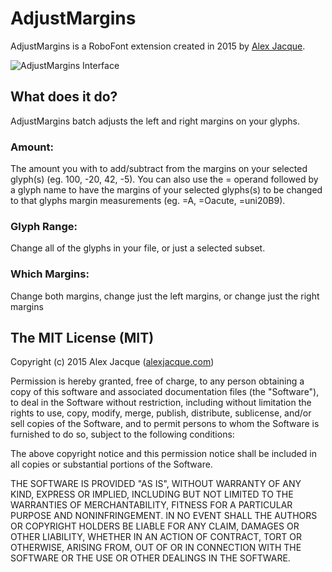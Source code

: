 # AdjustMargins
AdjustMargins is a RoboFont extension created in 2015 by [Alex Jacque](http://alexjacque.com).

![AdjustMargins Interface](https://dl.dropboxusercontent.com/u/32129742/dont-delete/github/AdjustMargins/AdjustMargins_interface.png)


## What does it do?
AdjustMargins batch adjusts the left and right margins on your glyphs.


### Amount:
The amount you with to add/subtract from the margins on your selected glyph(s) (eg. 100, -20, 42, -5). You can also use the = operand followed by a glyph name to have the margins of your selected glyphs(s) to be changed to that glyphs margin measurements (eg. =A, =Oacute, =uni20B9).

### Glyph Range:
Change all of the glyphs in your file, or just a selected subset.

### Which Margins:
Change both margins, change just the left margins, or change just the right margins


## The MIT License (MIT)
Copyright (c) 2015 Alex Jacque ([alexjacque.com](http://alexjacque.com))

Permission is hereby granted, free of charge, to any person obtaining a copy 
of this software and associated documentation files (the "Software"), to deal 
in the Software without restriction, including without limitation the rights 
to use, copy, modify, merge, publish, distribute, sublicense, and/or sell 
copies of the Software, and to permit persons to whom the Software is 
furnished to do so, subject to the following conditions:

The above copyright notice and this permission notice shall be included in 
all copies or substantial portions of the Software.

THE SOFTWARE IS PROVIDED "AS IS", WITHOUT WARRANTY OF ANY KIND, EXPRESS OR 
IMPLIED, INCLUDING BUT NOT LIMITED TO THE WARRANTIES OF MERCHANTABILITY, 
FITNESS FOR A PARTICULAR PURPOSE AND NONINFRINGEMENT. IN NO EVENT SHALL THE 
AUTHORS OR COPYRIGHT HOLDERS BE LIABLE FOR ANY CLAIM, DAMAGES OR OTHER 
LIABILITY, WHETHER IN AN ACTION OF CONTRACT, TORT OR OTHERWISE, ARISING FROM, 
OUT OF OR IN CONNECTION WITH THE SOFTWARE OR THE USE OR OTHER DEALINGS IN 
THE SOFTWARE.